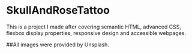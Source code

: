 # SkullAndRoseTattoo

This is a project I made after covering semantic HTML, advanced CSS, flexbox display properties, responsive design and accessible webpages. 

##All images were provided by Unsplash. 